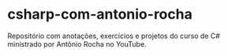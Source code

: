 # csharp-com-antonio-rocha
Repositório com anotações, exercícios e projetos do curso de C# ministrado por Antônio Rocha no YouTube.
